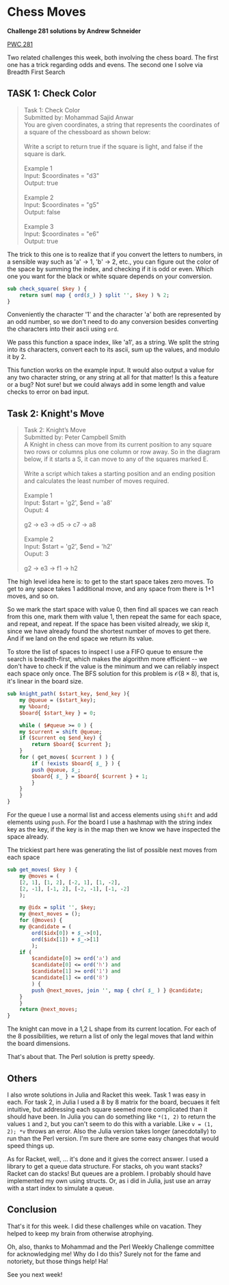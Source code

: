 # Chess Moves

**Challenge 281 solutions by Andrew Schneider**

[PWC 281](https://theweeklychallenge.org/blog/perl-weekly-challenge-281/)

Two related challenges this week, both involving the chess board. The first one has a trick regarding odds and evens. The second one I solve via Breadth First Search

## TASK 1: Check Color

> Task 1: Check Color</br>
> Submitted by: Mohammad Sajid Anwar</br>
> You are given coordinates, a string that represents the coordinates of a square of the chessboard as shown below:</br>
> </br>
> Write a script to return true if the square is light, and false if the square is dark.</br>
> </br>
> Example 1</br>
> Input: $coordinates = "d3"</br>
> Output: true</br>
> </br>
> Example 2</br>
> Input: $coordinates = "g5"</br>
> Output: false</br>
> </br>
> Example 3</br>
> Input: $coordinates = "e6"</br>
> Output: true

The trick to this one is to realize that if you convert the letters to numbers, in a sensible way such as 'a' -> 1, 'b' -> 2, etc., you can figure out the color of the space by summing the index, and checking if it is odd or even. Which one you want for the black or white square depends on your conversion.

```perl
sub check_square( $key ) {
    return sum( map { ord($_) } split '', $key ) % 2;
}
```

Conveniently the character '1' and the character 'a' both are represented by an odd number, so we don't need to do any conversion besides converting the characters into their ascii using `ord`.

We pass this function a space index, like 'a1', as a string. We split the string into its characters, convert each to its ascii, sum up the values, and modulo it by 2. 

This function works on the example input. It would also output a value for any two character string, or any string at all for that matter! Is this a feature or a bug? Not sure! but we could always add in some length and value checks to error on bad input.

## Task 2: Knight's Move

> Task 2: Knight’s Move</br>
> Submitted by: Peter Campbell Smith</br>
> A Knight in chess can move from its current position to any square two rows or columns plus one column or row away. So in the diagram below, if it starts a S, it can move to any of the squares marked E.</br>
> </br>
> Write a script which takes a starting position and an ending position and calculates the least number of moves required.</br>
> </br>
> Example 1</br>
> Input: $start = 'g2', $end = 'a8'</br>
> Ouput: 4</br>
> </br>
> g2 -> e3 -> d5 -> c7 -> a8</br>
> </br>
> Example 2</br>
> Input: $start = 'g2', $end = 'h2'</br>
> Ouput: 3</br>
> </br>
> g2 -> e3 -> f1 -> h2

The high level idea here is: to get to the start space takes zero moves. To get to any space takes 1 additional move, and any space from there is 1+1 moves, and so on.

So we mark the start space with value 0, then find all spaces we can reach from this one, mark them with value 1, then repeat the same for each space, and repeat, and repeat. If the space has been visited already, we skip it, since we have already found the shortest number of moves to get there. And if we land on the end space we return its value.

To store the list of spaces to inspect I use a FIFO queue to ensure the search is breadth-first, which makes the algorithm more efficient -- we don't have to check if the value is the minimum and we can reliably inspect each space only once. The BFS solution for this problem is $\mathcal O (8 \times 8)$, that is, it's linear in the board size.

```perl
sub knight_path( $start_key, $end_key ){
    my @queue = ($start_key);
    my %board;
    $board{ $start_key } = 0;

    while ( $#queue >= 0 ) {
	my $current = shift @queue;
	if ($current eq $end_key) {
	    return $board{ $current };
	}
	for ( get_moves( $current ) ) {
	    if ( !exists $board{ $_ } ) {
		push @queue, $_;
		$board{ $_ } = $board{ $current } + 1;
	    }
	}
    }
}
```

For the queue I use a normal list and access elements using `shift` and add elements using `push`. For the board I use a hashmap with the string index key as the key, if the key is in the map then we know we have inspected the space already.

The trickiest part here was generating the list of possible next moves from each space

```perl
sub get_moves( $key ) {
    my @moves = (
	[2, 1], [1, 2], [-2, 1], [1, -2],
	[2, -1], [-1, 2], [-2, -1], [-1, -2]
	);

    my @idx = split '', $key;
    my @next_moves = ();
    for (@moves) {
	my @candidate = (
	    ord($idx[0]) + $_->[0],
	    ord($idx[1]) + $_->[1]
	    );
	if (
	    $candidate[0] >= ord('a') and
	    $candidate[0] <= ord('h') and
	    $candidate[1] >= ord('1') and
	    $candidate[1] <= ord('8')
	    ) {
	    push @next_moves, join '', map { chr( $_ ) } @candidate;
	}
    }
    return @next_moves;
}
```

The knight can move in a 1,2 L shape from its current location. For each of the 8 possibilities, we return a list of only the legal moves that land within the board dimensions.

That's about that. The Perl solution is pretty speedy.

## Others

I also wrote solutions in Julia and Racket this week. Task 1 was easy in each. For task 2, in Julia I used a 8 by 8 matrix for the board, becuaes it felt intuitive, but addressing each square seemed more complicated than it should have been. In Julia you can do something like `*(1, 2)` to return the values `1` and `2`, but you can't seem to do this with a variable. Like `v = (1, 2); *v` throws an error. Also the Julia version takes longer (anecdotally) to run than the Perl version. I'm sure there are some easy changes that would speed things up.

As for Racket, well, ... it's done and it gives the correct answer. I used a library to get a queue data structure. For stacks, oh you want stacks? Racket can do stacks! But queues are a problem. I probably should have implemented my own using structs. Or, as i did in Julia, just use an array with a start index to simulate a queue. 

## Conclusion

That's it for this week. I did these challenges while on vacation. They helped to keep my brain from otherwise atrophying.

Oh, also, thanks to Mohammad and the Perl Weekly Challenge committee for acknowledging me! Why do I do this? Surely not for the fame and notoriety, but those things help! Ha!

See you next week!
